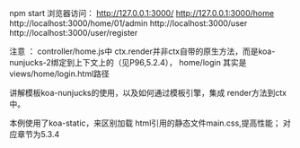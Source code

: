 npm start 
浏览器访问：
http://127.0.0.1:3000/
http://127.0.0.1:3000/home
http://localhost:3000/home/01/admin
http://localhost:3000/user
http://localhost:3000/user/register

注意 ：
controller/home.js中 
ctx.render并非ctx自带的原生方法，而是koa-nunjucks-2绑定到上下文上的（见P96,5.2.4），
 home/login 其实是views/home/login.html路径

 讲解模板koa-nunjucks的使用，以及如何通过模板引擎，集成 render方法到ctx中。

 本例使用了koa-static，来区别加载 html引用的静态文件main.css,提高性能；
 对应章节为5.3.4
